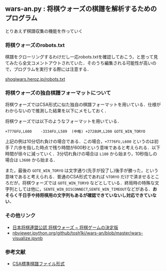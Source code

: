 ## wars-an.py : 将棋ウォーズの棋譜を解析するためのプログラム

とりあえず棋譜収集の機能を作っていく

### 将棋ウォーズのrobots.txt
棋譜をクローリングするわけだし一応robots.txtを確認しておこう，と思って見てみたら全文コメントアウトされていた．そのうち編集される可能性が高いので，プログラムを実行する際には注意する．

[shogiwars.heroz.jp/robots.txt](http://shogiwars.heroz.jp/robots.txt)


### 将棋ウォーズの独自棋譜フォーマットについて
将棋ウォーズではCSA形式に似た独自の棋譜フォーマットを用いている．仕様がわからないので推測した結果を以下にメモしておく．

将棋ウォーズでは以下のようなフォーマットを用いている．

	+7776FU,L600	-3334FU,L589  (中略) +2728UM,L200	GOTE_WIN_TORYO

上記の例は10分切れ負けの場合である．この場合，`+7776FU,L600` というのは初手７六歩を指した時点で残り時間が600秒という意味であると考えられる．以下時間が徐々に減っていく．3分切れ負けの場合は `L180` から始まり，10秒指しの場合は `L3600` から始まる．

また，最後の `GOTE_WIN_TORYO` は文字通り(先手が投了し)後手が勝った，という意味であると考えられる．普通のCSA形式であれば `%TORYO` だけで済ませるところだが，将棋ウォーズでは `GOTE_WIN_TORYO` などとしている．終局時の特殊な文字列としては他に，`SENTE_WIN_DISCONNECT`,`SENTE_WIN_TIMEOUT`などがある．**おそらく千日手や持将棋用の文字列もあるが確認できていないし対応できていない．**

### その他リンク

- [日本将棋連盟公認 将棋ウォーズ ~ 将棋ゲームの決定版](http://shogiwars.heroz.jp/)
- [nbviewer.ipython.org/github/tosh1ki/wars-an/blob/master/wars-visualize.ipynb](http://nbviewer.ipython.org/github/tosh1ki/wars-an/blob/master/wars-visualize.ipynb)

### 参考文献

- [CSA標準棋譜ファイル形式](http://www.computer-shogi.org/protocol/record_v22.html)
